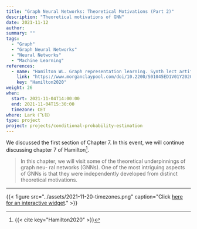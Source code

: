 ```yaml
---
title: "Graph Neural Networks: Theoretical Motivations (Part 2)"
description: "Theoretical motivations of GNN"
date: 2021-11-12
author:
summary: ""
tags:
  - "Graph"
  - "Graph Neural Networks"
  - "Neural Networks"
  - "Machine Learning"
references:
  - name: "Hamilton WL. Graph representation learning. Synth lect artif intell mach learn. 2020;14: 1–159. doi:10.2200/s01045ed1v01y202009aim046"
    link: "https://www.morganclaypool.com/doi/10.2200/S01045ED1V01Y202009AIM046"
    key: "Hamilton2020"
weight: 26
when:
  start: 2021-11-04T14:00:00
  end: 2021-11-04T15:30:00
  timezone: CET
where: Lark（飞书）
type: project
project: projects/conditional-probability-estimation
---
```


We discussed the first section of Chapter 7. In this event, we will continue discussing chapter 7 of Hamilton[^Hamilton2020].

> In this chapter, we will visit some of the theoretical underpinnings of graph neu- ral networks (GNNs). One of the most intriguing aspects of GNNs is that they were independently developed from distinct theoretical motivations.


---


{{< figure src="../assets/2021-11-20-timezones.png" caption="Click [here for an interactive widget](https://www.worldtimebuddy.com/?qm=1&lid=1816670,2950159,5,8&h=1816670&date=2021-11-20&sln=21-22.5&hf=1)." >}}



[^Hamilton2020]: {{< cite key="Hamilton2020" >}}
